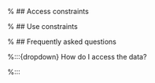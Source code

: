 % ## Access constraints

% ## Use constraints

% ## Frequently asked questions

%:::{dropdown} How do I access the data?

%:::